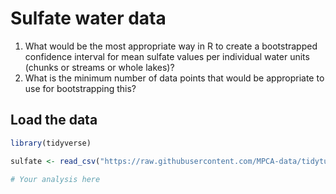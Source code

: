 # Sulfate water data

1. What would be the most appropriate way in R to create a bootstrapped confidence interval for mean sulfate values per individual water units (chunks or streams or whole lakes)?   
2. What is the minimum number of data points that would be appropriate to use for bootstrapping this?


## Load the data
```r
library(tidyverse)

sulfate <- read_csv("https://raw.githubusercontent.com/MPCA-data/tidytuesdays/master/help/water-Sulfate/sulfate_per_wid_with_min10_obs.csv") 

# Your analysis here


```

